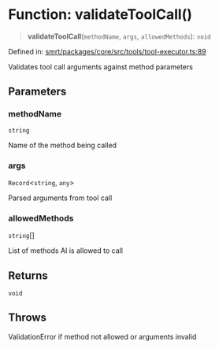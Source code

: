 # Function: validateToolCall()

> **validateToolCall**(`methodName`, `args`, `allowedMethods`): `void`

Defined in: [smrt/packages/core/src/tools/tool-executor.ts:89](https://github.com/happyvertical/smrt/blob/71a16025d52b026725fd522a392015e67e1d6489/packages/core/src/tools/tool-executor.ts#L89)

Validates tool call arguments against method parameters

## Parameters

### methodName

`string`

Name of the method being called

### args

`Record`\<`string`, `any`\>

Parsed arguments from tool call

### allowedMethods

`string`[]

List of methods AI is allowed to call

## Returns

`void`

## Throws

ValidationError if method not allowed or arguments invalid
